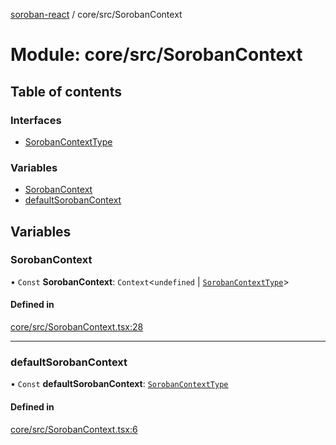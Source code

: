 [soroban-react](../README.md) / core/src/SorobanContext

# Module: core/src/SorobanContext

## Table of contents

### Interfaces

- [SorobanContextType](../interfaces/core_src_SorobanContext.SorobanContextType.md)

### Variables

- [SorobanContext](core_src_SorobanContext.md#sorobancontext)
- [defaultSorobanContext](core_src_SorobanContext.md#defaultsorobancontext)

## Variables

### SorobanContext

• `Const` **SorobanContext**: `Context`<`undefined` \| [`SorobanContextType`](../interfaces/core_src_SorobanContext.SorobanContextType.md)\>

#### Defined in

[core/src/SorobanContext.tsx:28](https://github.com/esteblock/soroban-react/blob/612058a/packages/core/src/SorobanContext.tsx#L28)

___

### defaultSorobanContext

• `Const` **defaultSorobanContext**: [`SorobanContextType`](../interfaces/core_src_SorobanContext.SorobanContextType.md)

#### Defined in

[core/src/SorobanContext.tsx:6](https://github.com/esteblock/soroban-react/blob/612058a/packages/core/src/SorobanContext.tsx#L6)
